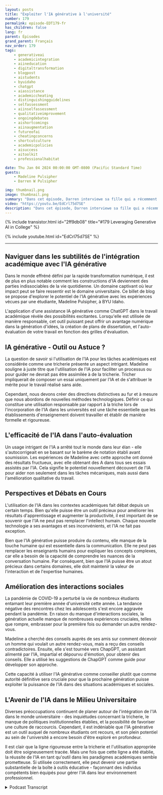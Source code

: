 ```yaml
---
layout: posts
title: "Exploiter l'IA générative à l'université"
number: 179
permalink: episode-EDT179-fr
has_children: false
lang: fr
parent: Épisodes
grand_parent: Français
nav_order: 179
tags:
    - generativeai
    - academicintegration
    - aiineducation
    - digitaltransformation
    - blogpost
    - aistudents
    - byuidaho
    - chatgpt
    - aiassistance
    - academiccheating
    - distinguishingguidelines
    - selfassessment
    - aiinselfassessment
    - qualitativeimprovement
    - ongoingdebates
    - aishortcomings
    - aiinaugmentation
    - futureofai
    - cheatingconcerns
    - shortcutculture
    - academicpolicies
    - aisuccess
    - aitoolkit
    - professionalhabitat

date: Thu Jan 04 2024 00:00:00 GMT-0800 (Pacific Standard Time)
guests:
    - Madeline Pulsipher
    - Darren W Pulsipher

img: thumbnail.png
image: thumbnail.png
summary: "Dans cet épisode, Darren interviewe sa fille qui a récemment terminé son premier semestre à l'université à propos de son expérience d'utilisation de la technologie AI générative dans ses études universitaires. Elle décrit les défis et les succès associés à l'utilisation de cet outil transformationnel."
video: "https://youtu.be/EdCrl75d7SE"
description: "Dans cet épisode, Darren interviewe sa fille qui a récemment terminé son premier semestre à l'université à propos de son expérience d'utilisation de la technologie AI générative dans ses études universitaires. Elle décrit les défis et les succès associés à l'utilisation de cet outil transformationnel."
---
```


<div>
{% include transistor.html id="2ff9db08" title="#179 Leveraging Generative AI in College" %}

{% include youtube.html id="EdCrl75d7SE" %}
</div>

---

## Naviguer dans les subtilités de l'intégration académique avec l'IA générative

Dans le monde effréné défini par la rapide transformation numérique, il est de plus en plus notable comment les constructions d'IA deviennent des parties indissociables de la vie quotidienne. Un domaine captivant où leur impact peut se faire ressentir est le domaine universitaire. Ce billet de blog se propose d'explorer le potentiel de l'IA générative avec les expériences vécues par une étudiante, Madeline Pulsipher, à BYU Idaho.

L'application d'une assistance IA générative comme ChatGPT dans le travail académique révèle des possibilités excitantes. Lorsqu'elle est utilisée de manière responsable, cet outil puissant peut offrir un avantage numérique dans la génération d'idées, la création de plans de dissertation, et l'auto-évaluation de votre travail en fonction des grilles d'évaluation.

## IA générative - Outil ou Astuce ?

La question de savoir si l'utilisation de l'IA pour les tâches académiques est considérée comme une tricherie présente un aspect intrigant. Madeline souligne à juste titre que l'utilisation de l'IA pour faciliter un processus ou pour guider ne devrait pas être assimilée à de la tricherie. Tricher impliquerait de composer un essai uniquement par l'IA et de s'attribuer le mérite pour le travail réalisé sans aide.

Cependant, nous devons créer des directives distinctives au fur et à mesure que nous abordons de nouvelles méthodes technologiques. Définir ce qui constitue une utilisation responsable par rapport à la triche lors de l'incorporation de l'IA dans les universités est une tâche essentielle que les établissements d'enseignement doivent travailler et établir de manière formelle et rigoureuse.

## L'efficacité de l'IA dans l'auto-évaluation

Un usage intrigant de l'IA a arrêté tout le monde dans leur élan - elle s'autocorrigeait en se basant sur le barème de notation établi avant soumission. Les expériences de Madeline avec cette approche ont donné des résultats fructueux, avec elle obtenant des A dans tous ses essais assistés par l'IA. Cela signifie le potentiel nouvellement découvert de l'IA pour aider non seulement dans les tâches mécaniques, mais aussi dans l'amélioration qualitative du travail.

## Perspectives et Débats en Cours

L'utilisation de l'IA dans les contextes académiques fait débat depuis un certain temps. Bien qu'elle puisse être un outil précieux pour améliorer les résultats d'apprentissage et augmenter la productivité, il est important de se souvenir que l'IA ne peut pas remplacer l'intellect humain. Chaque nouvelle technologie a ses avantages et ses inconvénients, et l'IA ne fait pas exception.

Bien que l'IA générative puisse produire du contenu, elle manque de la touche humaine qui est essentielle dans la communication. Elle ne peut pas remplacer les enseignants humains pour expliquer les concepts complexes, car elle a besoin de la capacité de comprendre les nuances de la conversation humaine. Par conséquent, bien que l'IA puisse être un atout précieux dans certains domaines, elle doit maintenir la valeur de l'interaction et de l'expertise humaines.

## Amélioration des interactions sociales

La pandémie de COVID-19 a perturbé la vie de nombreux étudiants entamant leur première année d'université cette année. La tendance négative des rencontres chez les adolescents s'est encore aggravée pendant la pandémie. En raison du manque d'interactions sociales, la génération actuelle manque de nombreuses expériences cruciales, telles que rompre, embrasser pour la première fois ou demander un autre rendez-vous.

Madeline a cherché des conseils auprès de ses amis sur comment décevoir un homme qui voulait un autre rendez-vous, mais a reçu des conseils contradictoires. Ensuite, elle s'est tournée vers ChapGPT, un assistant alimenté par l'IA, impartial et dépourvu d'émotion, pour obtenir des conseils. Elle a utilisé les suggestions de ChapGPT comme guide pour développer son approche.

Cette capacité à utiliser l'IA générative comme conseiller plutôt que comme autorité définitive sera cruciale pour que la prochaine génération puisse exploiter la puissance de l'IA dans des situations académiques et sociales.

## L'Avenir de l'IA dans le Milieu Universitaire

Diverses préoccupations continuent de planer autour de l'intégration de l'IA dans le monde universitaire - des inquiétudes concernant la tricherie, le manque de politiques institutionnelles établies, et la possibilité de favoriser une culture de raccourcis. Cependant, il est indéniable que l'IA générative est un outil auquel de nombreux étudiants ont recours, et son plein potentiel au sein de l'université a encore besoin d'être exploré en profondeur.

Il est clair que la ligne rigoureuse entre la tricherie et l'utilisation appropriée doit être soigneusement tracée. Mais une fois que cette ligne a été établie, la réussite de l'IA en tant qu'outil dans les paradigmes académiques semble prometteuse. Si utilisée correctement, elle peut devenir une partie substantielle de la boîte à outils éducative - façonnant des individus compétents bien équipés pour gérer l'IA dans leur environnement professionnel.



<details>
<summary> Podcast Transcript </summary>

<p></p>

</details>

